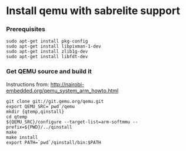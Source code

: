 # Install qemu with sabrelite support

### Prerequisites

```
sudo apt-get install pkg-config
sudo apt-get install libpixman-1-dev
sudo apt-get install zlib1g-dev
sudo apt-get install libfdt-dev
```

### Get QEMU source and build it

Instructions from: http://nairobi-embedded.org/qemu_system_arm_howto.html

```
git clone git://git.qemu.org/qemu.git
export QEMU_SRC=`pwd`/qemu
mkdir {qtemp,qinstall}
cd qtemp
${QEMU_SRC}/configure --target-list=arm-softmmu --prefix=${PWD}/../qinstall
make
make install
export PATH=`pwd`/qinstall/bin:$PATH
```
